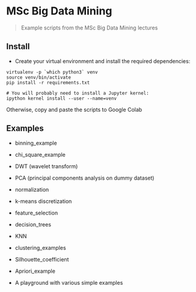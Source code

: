 # MSc Big Data Mining

> Example scripts from the MSc Big Data Mining lectures


## Install
- Create your virtual environment and install the required dependencies:

```
virtualenv -p `which python3` venv
source venv/bin/activate
pip install -r requirements.txt

# You will probably need to install a Jupyter kernel:
ipython kernel install --user --name=venv
``` 

Otherwise, copy and paste the scripts to Google Colab

## Examples
- binning_example
- chi_square_example
- DWT (wavelet transform)
- PCA (principal components analysis on dummy dataset)
- normalization
- k-means discretization
- feature_selection
- decision_trees
- KNN
- clustering_examples
- Silhouette_coefficient
- Apriori_example

- A playground with various simple examples
